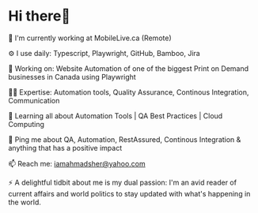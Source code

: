 # Hi there👋

🏢 I'm currently working at MobileLive.ca (Remote)

⚙️ I use daily: Typescript, Playwright, GitHub, Bamboo, Jira

🔭 Working on: Website Automation of one of the biggest Print on Demand businesses in Canada using Playwright

🧑‍💻 Expertise: Automation tools, Quality Assurance, Continous Integration, Communication

🌱 Learning all about Automation Tools | QA Best Practices | Cloud Computing

💬 Ping me about QA, Automation, RestAssured, Continous Integration & anything that has a positive impact

📫 Reach me: iamahmadsher@yahoo.com

⚡️ A delightful tidbit about me is my dual passion: I'm an avid reader of current affairs and world politics to stay updated with what's happening in the world.
